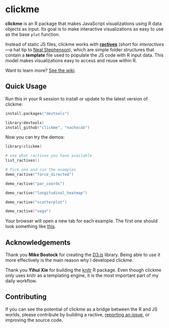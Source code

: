 # clickme

**clickme** is an R package that makes JavaScript visualizations using R data objects as input. Its goal is to make interactive visualizations as easy to use as the base `plot` function.

Instead of static JS files, clickme works with [**ractives**](https://github.com/nachocab/clickme/wiki/Ractive-Structure) (short for *interactives*—a hat tip to [Neal Stephenson](https://en.wikipedia.org/wiki/The_Diamond_Age)), which are simple folder structures that contain a **template** file used to populate the JS code with R input data. This model makes visualizations easy to access and reuse within R.

Want to learn more? [See the wiki](https://github.com/nachocab/clickme/wiki).

## Quick Usage

Run this in your R session to install or update to the latest version of clickme:

```S
install.packages("devtools")

library(devtools)
install_github("clickme", "nachocab")
```

Now you can try the demos:

```S
library(clickme)

# see what ractives you have available
list_ractives()

# Pick one and run the examples
demo_ractive("force_directed")

demo_ractive("par_coords")

demo_ractive("longitudinal_heatmap")

demo_ractive("scatterplot")

demo_ractive("vega")
```

Your browser will open a new tab for each example. The first one should look something like [this](http://bl.ocks.org/nachocab/5178583).

## Acknowledgements
Thank you **Mike Bostock** for creating the [D3.js][] library. Being able to use it more effectively is the main reason why I developed clickme.

Thank you **Yihui Xie** for building the [knitr][] R package. Even though clickme only uses knitr as a templating engine, it is the most important part of my daily workflow.

## Contributing
If you can see the potential of clickme as a bridge between the R and JS worlds, please contribute by building a ractive, [reporting an issue](https://github.com/nachocab/clickme/issues), or improving the source code.

[D3.js]: http://d3js.org
[knitr]: https://github.com/yihui/knitr


